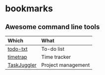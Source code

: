 # bookmarks

## Awesome command line tools

| Which                                        | What               |
|:---------------------------------------------|:-------------------|
| [todo-txt](http://todotxt.org/)              | To-do list         |
| [timetrap](https://github.com/samg/timetrap) | Time tracker       |
| [TaskJuggler](https://taskjuggler.org/)      | Project management |
